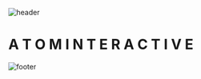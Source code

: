 ![header](https://cdn.discordapp.com/attachments/1152175632336293911/1237449798626574476/upper.png?ex=663bb06e&is=663a5eee&hm=0922e33c4d0f7b8283096083d75d4022d9db3ed1215c9874f8930cf5c1b34d27&)

# A T O M   I N T E R A C T I V E

![footer](https://cdn.discordapp.com/attachments/1152175632336293911/1237449798295093368/lower.png?ex=663bb06e&is=663a5eee&hm=d85443aae9d13d2f2c7bad43d67e0831c0c16d2c4302b07b41ac3a0849f56e79&)
